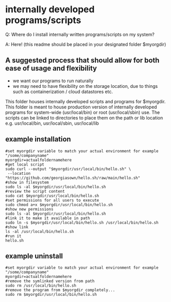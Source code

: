# internally developed programs/scripts

Q: Where do I install internally written programs/scripts on my system?

A: Here! (this readme should be placed in your designated folder $myorgdir)

## A suggested process that should allow for both ease of usage and flexibility

- we want our programs to run naturally
- we may need to have flexibility on the storage location, due to things such as containerization / cloud datastores etc.

This folder houses internally developed scripts and programs for $myorgdir.
This folder is meant to house production version of internally developed programs
for system-wide (usr/local/bin) or root (usr/local/sbin) use.
The scripts can be linked to directories to place them on the path or lib location
e.g. usr/local/bin, usr/local/sbin, usr/local/lib

## example installation

```shell
#set myorgdir variable to match your actual environment for example "/some/companyname"
myorgdir=actualfoldernamehere
#get local script
sudo curl --output "$myorgdir/usr/local/bin/hello.sh" \
 --location "https://github.com/georgiasown/hello.sh/raw/main/hello.sh"
#show in filesystem
sudo ls -al $myorgdir/usr/local/bin/hello.sh
#review the script content
sudo cat $myorgdir/usr/local/bin/hello.sh
#set permissions for all users to execute
sudo chmod a+x $myorgdir/usr/local/bin/hello.sh
#show new permissions
sudo ls -al $myorgdir/usr/local/bin/hello.sh
#link it to make it available in path
sudo ln -s $myorgdir/usr/local/bin/hello.sh /usr/local/bin/hello.sh
#show link
ls -al /usr/local/bin/hello.sh
#run it
hello.sh
```

## example uninstall

```shell
#set myorgdir variable to match your actual environment for example "/some/companyname"
myorgdir=actualfoldernamehere
#remove the symlinked version from path
sudo rm /usr/local/bin/hello.sh
#remove the program from $myorgdir completely...
sudo rm $myorgdir/usr/local/bin/hello.sh
```
